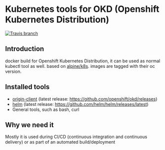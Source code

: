 # Kubernetes tools for OKD (Openshift Kubernetes Distribution)

[![Travis branch](https://img.shields.io/travis/com/1995parham/ubuntu-okd/master.svg?style=flat-square&logo=travis)](https://travis-ci.com/1995parham/ubuntu-okd)

## Introduction

docker build for Openshift Kubernetes Distribution, it can be used as normal kubectl tool as well.
based on [alpine/k8s](https://github.com/alpine-docker/k8s).
images are tagged with their oc version.

## Installed tools

- [origin-client](https://github.com/openshift/okd) (latest release: https://github.com/openshift/okd/releases)
- [helm](https://github.com/helm/helm) (latest release: https://github.com/helm/helm/releases/latest)
- General tools, such as bash, curl

## Why we need it

Mostly it is used during CI/CD (continuous integration and continuous delivery) or as part of an automated build/deployment
